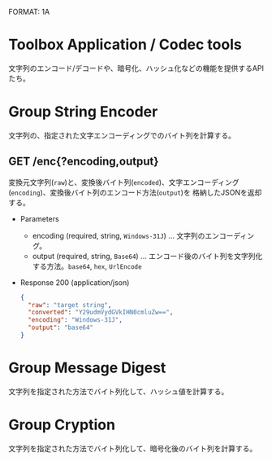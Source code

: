 FORMAT: 1A

# Toolbox Application / Codec tools
文字列のエンコード/デコードや、暗号化、ハッシュ化などの機能を提供するAPIたち。

# Group String Encoder
文字列の、指定された文字エンコーディングでのバイト列を計算する。

## GET /enc{?encoding,output}

変換元文字列(`raw`)と、変換後バイト列(`encoded`)、文字エンコーディング(`encoding`)、変換後バイト列のエンコード方法(`output`)を
格納したJSONを返却する。

+ Parameters
    + encoding (required, string, `Windows-31J`) ... 文字列のエンコーディング。
    + output (required, string, `Base64`) ... エンコード後のバイト列を文字列化する方法。`base64`, `hex`, `UrlEncode`

+ Response 200 (application/json)

    ```json
    {
      "raw": "target string",
      "converted": "Y29udmVydGVkIHN0cmluZw==",
      "encoding": "Windows-31J",
      "output": "base64"
    }
    ```

# Group Message Digest
文字列を指定された方法でバイト列化して、ハッシュ値を計算する。

# Group Cryption
文字列を指定された方法でバイト列化して、暗号化後のバイト列を計算する。
